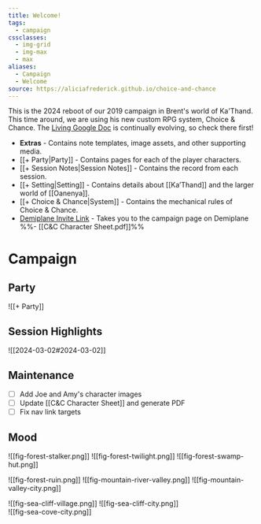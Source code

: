 ```yaml
---
title: Welcome!
tags:
  - campaign
cssclasses:
  - img-grid
  - img-max
  - max
aliases:
  - Campaign
  - Welcome
source: https://aliciafrederick.github.io/choice-and-chance
---
```

This is the 2024 reboot of our 2019 campaign in Brent's world of Ka'Thand. This time around, we are using his new custom RPG system, Choice & Chance. The [Living Google Doc](https://docs.google.com/document/d/1AFUSyEgLVVTTq5rTqS7DSrYVwWzT3wF4DFqBILeWqtE/edit#heading=h.fvhadisoat29) is continually evolving, so check there first!

- **Extras** - Contains note templates, image assets, and other supporting media. 
- [[+ Party|Party]] - Contains pages for each of the player characters. 
- [[+ Session Notes|Session Notes]] - Contains the record from each session. 
- [[+ Setting|Setting]] - Contains details about [[Ka’Thand]] and the larger world of [[Oanenya]]. 
- [[+ Choice & Chance|System]] - Contains the mechanical rules of Choice & Chance. 
- [Demiplane Invite Link](https://app.demiplane.com/share/VRI272P?utm_source=demiplane&utm_medium=share&utm_campaign=238537) - Takes you to the campaign page on Demiplane
%%- [[C&C Character Sheet.pdf]]%% 

# Campaign 

## Party 

![[+ Party]]  

## Session Highlights

![[2024-03-02#2024-03-02]]  

## Maintenance

- [ ] Add Joe and Amy's character images
- [ ] Update [[C&C Character Sheet]] and generate PDF  
- [ ] Fix nav link targets

## Mood

![[fig-forest-stalker.png]] 
![[fig-forest-twilight.png]] 
![[fig-forest-swamp-hut.png]] 

![[fig-forest-ruin.png]] 
![[fig-mountain-river-valley.png]] 
![[fig-mountain-valley-city.png]] 

![[fig-sea-cliff-village.png]] 
![[fig-sea-cliff-city.png]]  
![[fig-sea-cove-city.png]] 



